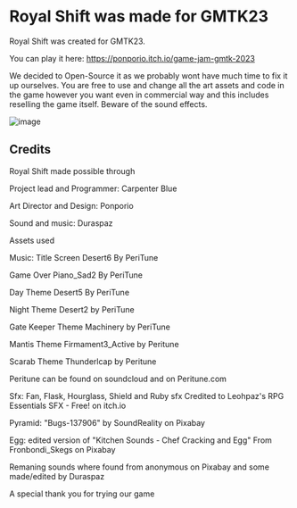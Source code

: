 # Royal Shift was made for GMTK23

Royal Shift was created for GMTK23.

You can play it here: https://ponporio.itch.io/game-jam-gmtk-2023

We decided to Open-Source it as we probably wont have much time to fix it up ourselves.
You are free to use and change all the art assets and code in the game however you want even in commercial way and this includes reselling the game itself.
Beware of the sound effects.

![image](https://github.com/CarpenterBlue/Royal-Shift/assets/114881518/7ba78034-a238-47b9-b959-ca28d53cfa01)


## Credits
 
Royal Shift
made possible through

Project lead and Programmer:
Carpenter Blue

Art Director and Design:
Ponporio

Sound and music:
Duraspaz


Assets used

Music:
Title Screen
Desert6 By PeriTune

Game Over
Piano_Sad2 By PeriTune

Day Theme
Desert5 By PeriTune

Night Theme
Desert2 by PeriTune

Gate Keeper Theme
Machinery by PeriTune

Mantis Theme
Firmament3_Active by Peritune

Scarab Theme
Thunderlcap by Peritune

Peritune can be found on soundcloud and on Peritune.com

Sfx:
Fan, Flask, Hourglass, Shield and Ruby sfx 
Credited to Leohpaz's RPG Essentials SFX - Free! on itch.io

Pyramid: "Bugs-137906" by SoundReality on Pixabay

Egg: edited version of "Kitchen Sounds - Chef Cracking and Egg" From Fronbondi_Skegs on Pixabay

Remaning sounds where found from anonymous on Pixabay and some made/edited by Duraspaz 


A special thank you for trying our game




